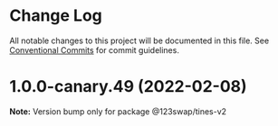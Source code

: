 # Change Log

All notable changes to this project will be documented in this file.
See [Conventional Commits](https://conventionalcommits.org) for commit guidelines.

# 1.0.0-canary.49 (2022-02-08)

**Note:** Version bump only for package @123swap/tines-v2
